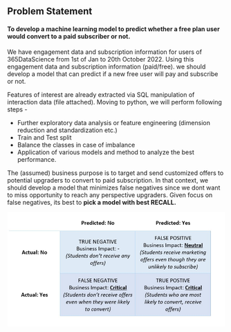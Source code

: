 ## Problem Statement

#### To develop a machine learning model to predict whether a free plan user would convert to a paid subscriber or not.

We have engagement data and subscription information for users of 365DataScience from 1st of Jan to 20th October 2022. Using this engagement data and subscription information (paid/free). we should develop a model that can predict if a new free user will pay and subscribe or not.

Features of interest are already extracted via SQL manipulation of interaction data (file attached). Moving to python, we will perform following steps - 

- Further exploratory data analysis or feature engineering (dimension reduction and standardization etc.)
- Train and Test split
- Balance the classes in case of imbalance
- Application of various models and method to analyze the best performance.

The (assumed) business purpose is to target and send customized offers to potential upgraders to convert to paid subscription. In that context, we should develop a model that minimizes false negatives since we dont want to miss opportunity to reach any perspective upgraders. Given focus on false negatives, its best to **pick a model with best RECALL.**

![Business impact of confusion metrix](conf.jpg)
